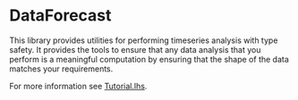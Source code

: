 # DataForecast

This library provides utilities for performing timeseries analysis with type
safety. It provides the tools to ensure that any data analysis that you perform
is a meaningful computation by ensuring that the shape of the data matches your
requirements.

For more information see [Tutorial.lhs](src/DataForecast/Tutorial.lhs).

